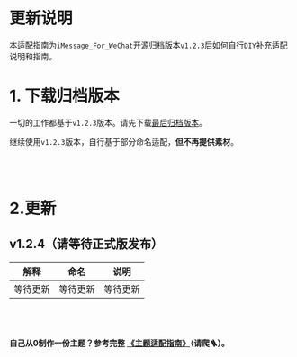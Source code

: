 # 更新说明
 本适配指南为`iMessage_For_WeChat`开源归档版本`v1.2.3`后如何自行`DIY`补充适配说明和指南。

# 1. 下载归档版本
一切的工作都基于`v1.2.3`版本。请先下载[最后归档版本](https://github.com/AidenYang1/iMessageApp_WeChat_For_Themebox/releases/tag/formal-v1.2.3)。

继续使用`v1.2.3`版本，自行基于部分命名适配，**但不再提供素材**。

<br><br>

# 2.更新

## v1.2.4（请等待正式版发布）
 | 解释 | 命名 | 说明 |
 |:---:|:---:|:---:|
 | 等待更新| 等待更新 | 等待更新 |



<br><br>

#### 自己从0制作一份主题？参考完整 [《主题适配指南》](https://github.com/AidenYang1/ThemeDocs_WeChat_For_Themebox)（请爬🪜）。




<br>